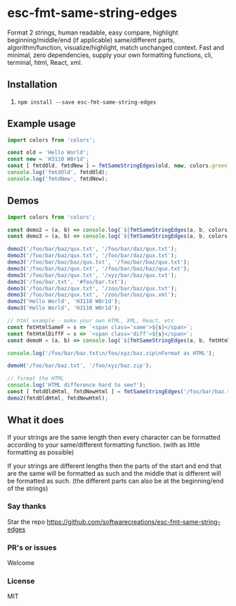 # esc-fmt-same-string-edges
Format 2 strings, human readable, easy compare, highlight beginning/middle/end (if applicable) same/different parts, algorithm/function, visualize/highlight, match unchanged context. Fast and minimal, zero dependencies, supply your own formatting functions, cli, terminal, html, React, xml.

## Installation
1. `npm install --save esc-fmt-same-string-edges`

## Example usage
```javascript
import colors from 'colors';

const old = 'Hello World';
const new = 'H3110 W0r1d';
const [ fmtdOld, fmtdNew ] = fmtSameStringEdges(old, new, colors.green, colors.red);
console.log('fmtdOld', fmtdOld);
console.log('fmtdNew', fmtdNew);
```

## Demos
```javascript
import colors from 'colors';

const demo2 = (a, b) => console.log(`${fmtSameStringEdges(a, b, colors.green, colors.red                ).join('\n')}\n`);
const demo3 = (a, b) => console.log(`${fmtSameStringEdges(a, b, colors.green, colors.red, colors.magenta).join('\n')}\n`);

demo2('/foo/bar/baz/qux.txt', '/foo/bar/daz/qux.txt');
demo3('/foo/bar/baz/qux.txt', '/foo/bar/daz/qux.txt');
demo3('/foo/bar/baz/baz/qux.txt', '/foo/bar/baz/qux.txt');
demo3('/foo/bar/baz/qux.txt', '/foo/bar/baz/baz/qux.txt');
demo3('/foo/bar/baz/qux.txt', '/xyz/bar/baz/qux.txt');
demo3('/foo/bar.txt', '#foo/bar.txt');
demo3('/foo/bar/baz/qux.txt', '/zoo/bar/baz/qux.txt');
demo3('/foo/bar/baz/qux.txt', '/zoo/bar/baz/qux.xml');
demo2('Hello World', 'H3110 W0r1d');
demo3('Hello World', 'H3110 W0r1d');

// html example - make your own HTML, XML, React, etc
const fmtHtmlSameF = s => `<span class='same'>${s}</span>`;
const fmtHtmlDiffF = s => `<span class='diff'>${s}</span>`;
const demoH = (a, b) => console.log(`${fmtSameStringEdges(a, b, fmtHtmlSameF, fmtHtmlDiffF).join('\n')}\n`);

console.log('/foo/bar/baz.txt\n/foo/xyz/baz.zip\nFormat as HTML');

demoH('/foo/bar/baz.txt', '/foo/xyz/baz.zip');

// format the HTML
console.log('HTML difference hard to see?');
const [ fmtdOldHtml, fmtdNewHtml ] = fmtSameStringEdges('/foo/bar/baz.txt', '/foo/xyz/baz.zip', fmtHtmlSameF, fmtHtmlDiffF);
demo2(fmtdOldHtml, fmtdNewHtml);
```

## What it does
If your strings are the same length then every character can be formatted according to your same/different formatting function. (with as little formatting as possible)

If your strings are different lengths then the parts of the start and end that are the same will be formatted as such and the middle that is different will be formatted as such. (the different parts can also be at the beginning/end of the strings)

### Say thanks
Star the repo
https://github.com/softwarecreations/esc-fmt-same-string-edges

### PR's or issues
Welcome

### License
MIT
